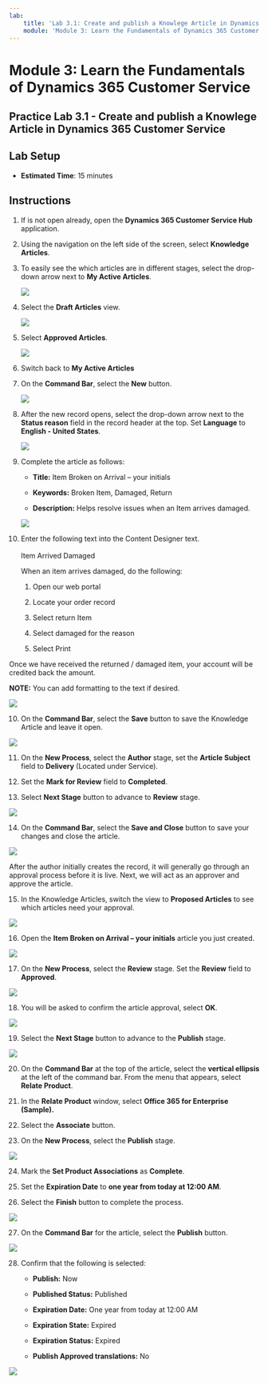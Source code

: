 ```yaml
---
lab:
    title: 'Lab 3.1: Create and publish a Knowlege Article in Dynamics 365 Customer Service'
    module: 'Module 3: Learn the Fundamentals of Dynamics 365 Customer Service'
---
```


Module 3: Learn the Fundamentals of Dynamics 365 Customer Service
========================

## Practice Lab 3.1 - Create and publish a Knowlege Article in Dynamics 365 Customer Service

## Lab Setup

  - **Estimated Time**: 15 minutes

## Instructions

1. If is not open already, open the **Dynamics 365 Customer Service Hub** application. 

2. Using the navigation on the left side of the screen, select **Knowledge Articles**.

3. To easily see the which articles are in different stages, select the drop-down arrow next to **My Active Articles**.

    ![](../images/module4/lab1/4.png)

4. Select the **Draft Articles** view.

    ![](../images/module4/lab1/5.png)

5. Select **Approved Articles**.

    ![](../images/module4/lab1/6.png)

6. Switch back to **My Active Articles**

7. On the **Command Bar**, select the **New** button.

    ![](../images/module4/lab1/7.png)

8. After the new record opens, select the drop-down arrow next to the **Status reason** field in the record header at the top. Set **Language** to **English - United States**.

    ![](../images/module4/lab1/8.png)

8. Complete the article as follows:

	- **Title:** Item Broken on Arrival – your initials

	- **Keywords:** Broken Item, Damaged, Return

	- **Description:** Helps resolve issues when an Item arrives damaged. 

    ![](../images/module4/lab1/9.png)
    
9. Enter the following text into the Content Designer text.   
‎  
‎	Item Arrived Damaged

	When an item arrives damaged, do the following:

	1. Open our web portal

	2. Locate your order record

	3. Select return Item

	4. Select damaged for the reason

	5. Select Print

Once we have received the returned / damaged item, your account will be credited back the amount.

**NOTE:** You can add formatting to the text if desired. 

   ![](../images/module4/lab1/10.png)

10. On the **Command Bar**, select the **Save** button to save the Knowledge Article and leave it open.

   ![](../images/module4/lab1/11.png)

11. On the **New Process**, select the **Author** stage, set the **Article Subject** field to **Delivery** (Located under Service). 

12. Set the **Mark for Review** field to **Completed**.

13. Select **Next Stage** button to advance to **Review** stage.

   ![](../images/module4/lab1/12.png)

14. On the **Command Bar**, select the **Save and Close** button to save your changes and close the article.

   ![](../images/module4/lab1/13.png)

After the author initially creates the record, it will generally go through an approval process before it is live. Next, we will act as an approver and approve the article. 

15. In the Knowledge Articles, switch the view to **Proposed Articles** to see which articles need your approval.

   ![](../images/module4/lab1/14.png)

16. Open the **Item Broken on Arrival – your initials** article you just created.

   ![](../images/module4/lab1/15.png)

17. On the **New Process**, select the **Review** stage. Set the **Review** field to **Approved**.

   ![](../images/module4/lab1/16.png)

18. You will be asked to confirm the article approval, select **OK**. 

   ![](../images/module4/lab1/17.png)

19. Select the **Next Stage** button to advance to the **Publish** stage. 

   ![](../images/module4/lab1/18.png)

20. On the **Command Bar** at the top of the article, select the **vertical ellipsis** at the left of the command bar. From the menu that appears, select **Relate Product**. 

21. In the **Relate Product** window, select **Office 365 for Enterprise (Sample).**

22. Select the **Associate** button. 

23. On the **New Process**, select the **Publish** stage. 

   ![](../images/module4/lab1/20.png)

24. Mark the **Set Product Associations** as **Complete**. 

25. Set the **Expiration Date** to **one year from today at 12:00 AM**. 

26. Select the **Finish** button to complete the process. 

   ![](../images/module4/lab1/21.png)

27. On the **Command Bar** for the article, select the **Publish** button. 

   ![](../images/module4/lab1/22.png)

28. Confirm that the following is selected:

	- **Publish:** Now

	- **Published Status:** Published

	- **Expiration Date:** One year from today at 12:00 AM

	- **Expiration State:** Expired

	- **Expiration Status:** Expired

	- **Publish Approved translations:** No

   ![](../images/module4/lab1/23.png)
